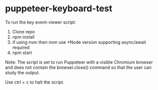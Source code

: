 # puppeteer-keyboard-test

To run the key event-viewer script:
1. Clone repo
2. npm install
3. if using nvm then nvm use *Node version supporting async/await required
4. npm start

Note: The script is set to run Puppeteer with a visible Chromium browser and does not contain the browser.close()
command so that the user can study the output.

Use ctrl + c to halt the script.
